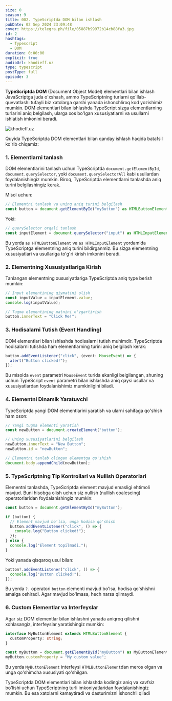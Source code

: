 ```yaml
---
size: 0
season: 9
title: 002. TypeScriptda DOM bilan ishlash
pubDate: 02 Sep 2024 23:09:48
cover: https://telegra.ph/file/05887b99972b14cb88fa3.jpg
id: 2
hashtags:
  - Typescript
  - DOM
duration: 0:00:00
explicit: true
audioUrl: khodieff.uz
type: typescript
postType: full
episode: 3
---
```

**TypeScriptda DOM** (Document Object Model) elementlari bilan ishlash JavaScriptga juda o'xshash, ammo TypeScriptning turlarni qo'llab-quvvatlashi tufayli biz xatolarga qarshi yanada ishonchliroq kod yozishimiz mumkin. DOM elementlari bilan ishlashda TypeScript sizga elementlarning turlarini aniq belgilash, ularga xos bo'lgan xususiyatlarni va usullarni ishlatish imkonini beradi.

![khodieff.uz](https://digitalpress.fra1.cdn.digitaloceanspaces.com/zn3wniw/2021/06/typescript.png "khodieff.uz")

Quyida TypeScriptda DOM elementlari bilan qanday ishlash haqida batafsil ko'rib chiqamiz:

### 1. Elementlarni tanlash

DOM elementlarini tanlash uchun TypeScriptda `document.getElementById`, `document.querySelector`, yoki `document.querySelectorAll` kabi usullardan foydalanishingiz mumkin. Biroq, TypeScriptda elementlarni tanlashda aniq turini belgilashingiz kerak.

Misol uchun:

```typescript
// Elementni tanlash va uning aniq turini belgilash
const button = document.getElementById("myButton") as HTMLButtonElement;
```

Yoki:

```typescript
// querySelector orqali tanlash
const inputElement = document.querySelector("input") as HTMLInputElement;
```

Bu yerda `as HTMLButtonElement` va `as HTMLInputElement` yordamida TypeScriptga elementning aniq turini bildirganmiz. Bu sizga elementning xususiyatlari va usullariga to'g'ri kirish imkonini beradi.

### 2. Elementning Xususiyatlariga Kirish

Tanlangan elementning xususiyatlariga TypeScriptda aniq type berish mumkin:

```typescript
// Input elementining qiymatini olish
const inputValue = inputElement.value;
console.log(inputValue);

// Tugma elementining matnini o'zgartirish
button.innerText = "Click Me!";
```

### 3. Hodisalarni Tutish (Event Handling)

DOM elementlari bilan ishlashda hodisalarni tutish muhimdir. TypeScriptda hodisalarni tutishda ham elementlarning turini aniq belgilash kerak:

```typescript
button.addEventListener("click", (event: MouseEvent) => {
  alert("Button clicked!");
});
```

Bu misolda `event` parametri `MouseEvent` turida ekanligi belgilangan, shuning uchun TypeScript `event` parametri bilan ishlashda aniq qaysi usullar va xususiyatlardan foydalanishimiz mumkinligini biladi.

### 4. Elementni Dinamik Yaratuvchi

TypeScriptda yangi DOM elementlarini yaratish va ularni sahifaga qo'shish ham oson:

```typescript
// Yangi tugma elementi yaratish
const newButton = document.createElement("button");

// Uning xususiyatlarini belgilash
newButton.innerText = "New Button";
newButton.id = "newButton";

// Elementni tanlab olingan elementga qo'shish
document.body.appendChild(newButton);
```

### 5. TypeScriptning Tip Kontrollari va Nullish Operatorlari

Elementni tanlashda, TypeScriptda element mavjud emasligi ehtimoli mavjud. Buni hisobga olish uchun siz nullish (nullish coalescing) operatorlaridan foydalanishingiz mumkin:

```typescript
const button = document.getElementById("myButton");

if (button) {
  // Element mavjud bo'lsa, unga hodisa qo'shish
  button.addEventListener("click", () => {
    console.log("Button clicked!");
  });
} else {
  console.log("Element topilmadi.");
}
```

Yoki yanada qisqaroq usul bilan:

```typescript
button?.addEventListener("click", () => {
  console.log("Button clicked!");
});
```

Bu yerda `?.` operatori `button` elementi mavjud bo'lsa, hodisa qo'shishni amalga oshiradi. Agar mavjud bo'lmasa, hech narsa qilmaydi.

### 6. Custom Elementlar va Interfeyslar

Agar siz DOM elementlar bilan ishlashni yanada aniqroq qilishni xohlasangiz, interfeyslar yaratishingiz mumkin:

```typescript
interface MyButtonElement extends HTMLButtonElement {
  customProperty: string;
}

const myButton = document.getElementById("myButton") as MyButtonElement;
myButton.customProperty = "My custom value";
```

Bu yerda `MyButtonElement` interfeysi `HTMLButtonElement`dan meros olgan va unga qo'shimcha xususiyati qo'shilgan.

TypeScriptda DOM elementlari bilan ishlashda kodingiz aniq va xavfsiz bo'lishi uchun TypeScriptning turli imkoniyatlaridan foydalanishingiz mumkin. Bu esa xatolarni kamaytiradi va dasturimizni ishonchli qiladi